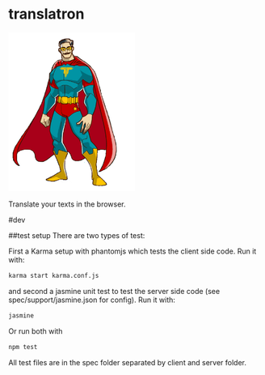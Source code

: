 translatron
==========================

<img title="Translatron hero" src="./dist/images/translatron.jpg" width="250px"/> 

Translate your texts in the browser. 

#dev

##test setup
There are two types of test:
 
First a Karma setup with phantomjs which tests the client side code. Run it with:

```sh
karma start karma.conf.js
```

and second a jasmine unit test to test the server side code (see spec/support/jasmine.json for config). Run it with:

```sh
jasmine
```
Or run both with

```sh
npm test
```
All test files are in the spec folder separated by client and server folder.